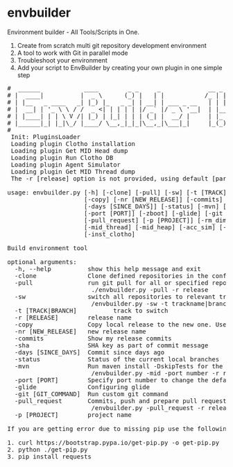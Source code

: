 
# envbuilder
Environment builder  - All Tools/Scripts in One.
 1. Create from scratch multi git repository development environment
 2. A tool to work with Git in parallel mode
 3. Troubleshoot your environment
 4. Add your script to EnvBuilder by creating your own plugin in one simple step
<pre>
#  ______            ____        _ _     _             __ _  _   
# |  ____|          |  _ \      (_) |   | |           /_ | || |  
# | |__   _ ____   _| |_) |_   _ _| | __| | ___ _ __   | | || |_ 
# |  __| | '_ \ \ / /  _ <| | | | | |/ _` |/ _ \ '__|  | |__   _|
# | |____| | | \ V /| |_) | |_| | | | (_| |  __/ |     | |_ | |  
# |______|_| |_|\_/ |____/ \__,_|_|_|\__,_|\___|_|     |_(_)|_| 
# 
 Init: PluginsLoader 
 Loading plugin Clotho installation 
 Loading plugin Get MID Head dump 
 Loading plugin Run Clotho DB 
 Loading plugin Agent Simulator 
 Loading plugin Get MID Thread dump 
 The -r [release] option is not provided, using default [paris] from envbuilder.conf 

usage: envbuilder.py [-h] [-clone] [-pull] [-sw] [-t [TRACK]] [-r [RELEASE]]
                     [-copy] [-nr [NEW_RELEASE]] [-commits] [-sha]
                     [-days [SINCE_DAYS]] [-status] [-mvn] [-mid]
                     [-port [PORT]] [-zboot] [-glide] [-git [GIT_COMMAND]]
                     [-pull_request] [-p [PROJECT]] [-rm_dimentions]
                     [-mid_thread] [-mid_heap] [-acc_sim] [-run_clotho]
                     [-inst_clotho]

Build environment tool

optional arguments:
  -h, --help          show this help message and exit
  -clone              Clone defined repositories in the conf file to the specified release directory
  -pull               run git pull for all or specified repositories 
                       ./envbuilder.py -pull -r release
  -sw                 switch all repositories to relevant track 
                       /envbuilder.py -sw -t trackname|branch -r release
  -t [TRACK|BRANCH]          track to switch
  -r [RELEASE]        release name
  -copy               Copy local release to the new one. Useful for Intellij developers
  -nr [NEW_RELEASE]   new release name
  -commits            Show my release commits
  -sha                SHA key as part of commit message
  -days [SINCE_DAYS]  Commit since days ago
  -status             Status of the current local branches
  -mvn                Run maven install -DskipTests for the specified release
                       /envbuilder.py -mid -port number -r release
  -port [PORT]        Specify port number to change the default
  -glide              Configuring glide
  -git [GIT_COMMAND]  Run custom git command
  -pull_request       Commits, push and prepare pull request. 
                       /envbuilder.py -pull_request -r release -p project
  -p [PROJECT]        project name

If you are getting error due to missing pip use the following instructions to fix it.

1. curl https://bootstrap.pypa.io/get-pip.py -o get-pip.py
2. python ./get-pip.py
3. pip install requests
</pre>
